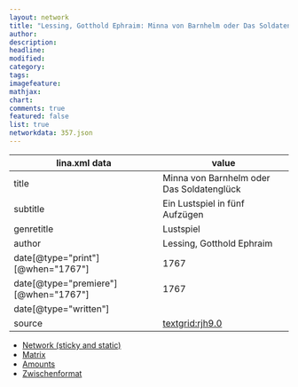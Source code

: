 ```yaml
---
layout: network
title: "Lessing, Gotthold Ephraim: Minna von Barnhelm oder Das Soldatenglück (1767)"
author:
description:
headline:
modified:
category:
tags:
imagefeature: 
mathjax: 
chart: 
comments: true
featured: false
list: true
networkdata: 357.json
---
```

lina.xml data  | value
------------- | -------------
title|Minna von Barnhelm oder Das Soldatenglück
subtitle|Ein Lustspiel in fünf Aufzügen
genretitle|Lustspiel
author|Lessing, Gotthold Ephraim
date[@type="print"][@when="1767"]|1767
date[@type="premiere"][@when="1767"]|1767
date[@type="written"]|
source|[textgrid:rjh9.0](https://textgridlab.org/1.0/tgcrud-public/rest/textgrid:rjh9.0/data)



* [Network (sticky and static)](/network357)
* [Matrix](/matrix357)
* [Amounts](/amounts357)
* [Zwischenformat](/lina357 )
